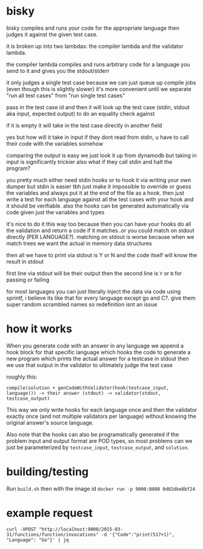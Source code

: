 # bisky

bisky compiles and runs your code for the appropriate language then judges it against the given test case.

it is broken up into two lambdas: the compiler lambda and the validator lambda.

the compiler lambda compiles and runs arbitrary code for a language you send to it and gives you the stdout/stderr

it only judges a single test case because we can just queue up compile jobs (even though this is slightly slower) it's more convenient until we separate "run all test cases" from "run single test cases"

pass in the test case id and then it will look up the test case (stdin, stdout aka input, expected output) to do an equality check against 

if it is empty it will take in the test case directly in another field

yes but how will it take in input if they dont read from stdin, u have to call their code with the variables somehow

comparing the output is easy we just look it up from dynamodb but taking in input is significantly trickier
also what if they call stdin and halt the program?

you pretty much either need stdin hooks or to hook it via writing your own dumper but stdin is easier tbh
just make it impossible to override or guess the variables and always put it at the end of the file as a hook. then just write a test for each language against all the test cases with your hook and it should be verifiable. also the hooks can be generated automatically via code given just the variables and types

it's nice to do it this way too because then you can have your hooks do all the validation and return a code if it matches..or you could match on stdout directly (PER LANGUAGE?). matching on stdout is worse because when we match trees we want the actual in memory data structures

then all we have to print via stdout is Y or N and the code itself will know the result in stdout

first line via stdout will be their output then the second line is `Y` or `N` for passing or failing

for most languages you can just literally inject the data via code using sprintf, i believe its like that for every language except go and C?. give them super random scrambled names so redefinition isnt an issue

# how it works

When you generate code with an answer in any language we append a hook block for that specific language which hooks the code to generate a new program which prints the actual answer for a testcase in stdout then we use that output in the validator to ultimately judge the test case

roughly this:

```
compile(solution + genCodeWithValidator(hook(testcase_input, language))) -> their answer (stdout) -> validator(stdout, testcase_output)
```

This way we only write hooks for each language once and then the validator exactly once (and not multiple validators per language) without knowing the original answer's source language.

Also note that the hooks can also be programatically generated if the problem input and output format are POD types, so most problems can we just be parameterized by `testcase_input`, `testcase_output`, and `solution`.

# building/testing

Run `build.sh` then with the image id `docker run -p 9000:8080 0d02dbe8bf24`

# example request

`curl -XPOST "http://localhost:9000/2015-03-31/functions/function/invocations" -d '{"Code":"print(517+1)", "Language": "Go"}' | jq`
